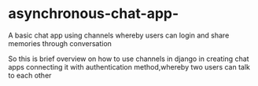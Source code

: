 # asynchronous-chat-app-
A basic chat app using channels whereby users can login and share memories through conversation


So this is brief overview on how to use channels in django in creating chat apps connecting it with authentication method,whereby two users can talk to each other 
